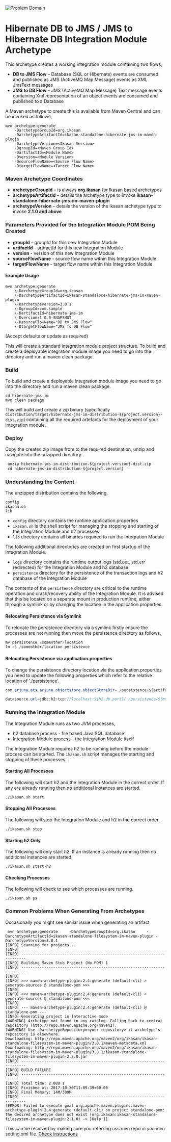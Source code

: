 ![Problem Domain](../../docs/quickstart-images/Ikasan-title-transparent.png)
# Hibernate DB to JMS / JMS to Hibernate DB Integration Module Archetype

This archetype creates a working integration module containing two flows,

- **DB to JMS Flow** – Database (SQL or Hibernate) events are consumed and published as JMS (ActiveMQ Map Message) events as XML JmsText messages
- **JMS to DB Flow** – JMS (ActiveMQ Map Message) Text message events containing Xml representation of an object events are consumed and published to a Database

A Maven archetype to create this is available from Maven Central and can be invoked as follows,

```
mvn archetype:generate     
    -DarchetypeGroupId=org.ikasan    
    -DarchetypeArtifactId=ikasan-standalone-hibernate-jms-im-maven-plugin 
    -DarchetypeVersion=<Ikasan Version>    
    -DgroupId=<Maven Group Id>     
    -DartifactId=<Module Name>     
    -Dversion=<Module Version>     
    -DsourceFlowName=<Source Flow Name>     
    -DtargetFlowName=<Target Flow Name>
```


### Maven Archetype Coordinates

- **archetypeGroupId** – is always **org.ikasan** for Ikasan based archetypes
- **archetypeArtifactId** – details the archetype type to invoke **ikasan-standalone-hibernate-jms-im-maven-plugin**
- **archetypeVersion** – details the version of the Ikasan archetype type to invoke  **2.1.0 and above**

### Parameters Provided for the Integration Module POM Being Created

- **groupId** - groupId for this new Integration Module
- **artifactId** - artifactId for this new Integration Module
- **version** - version of this new Integration Module
- **sourceFlowName** - source flow name within this Integration Module
- **targetFlowName** - target flow name within this Integration Module


#### Example Usage

```
mvn archetype:generate     
    \-DarchetypeGroupId=org.ikasan     
    \-DarchetypeArtifactId=ikasan-standalone-hibernate-jms-im-maven-plugin 
    \-DarchetypeVersion=3.0.1    
    \-DgroupId=com.sample     
    \-DartifactId=hibernate-jms-im     
    \-Dversion=1.0.0-SNAPSHOT     
    \-DsourceFlowName="DB to JMS Flow" 
    \-DtargetFlowName="JMS To DB Flow"
```

(Accept defaults or update as required)

This will create a standard integration module project structure. To build and create a deployable integration module image you need to go into the directory and run a maven clean package.

### Build
To build and create a deployable integration module image you need to go into the directory and run a maven clean package.

```
cd hibernate-jms-im
mvn clean package 
```

This will build and create a zip binary (specifically ```distribution/target/hibernate-jms-im-distribution-${project.version}-dist.zip```) containing all the required artefacts for the deployment of your integration module.

### Deploy
Copy the created zip image from to the required destination, unzip and navigate into the unzipped directory.
```xslt
 unzip hibernate-jms-im-distribution-${project.version}-dist.zip
 cd hibernate-jms-im-distribution-${project.version}
```

### Understanding the Content
The unzipped distribution contains the following,
```unix
config
ikasan.sh
lib
```
- ```config``` directory contains the runtime application.properties
- ```ikasan.sh``` is the shell script for managing the stopping and starting of the Integration Module and h2 processes
- ```lib``` directory contains all binaries required to run the Integration Module

The following additional directories are created on first startup of the Integration Module.
- ```logs``` directory contains the runtime output logs (std.out, std.err redirected) for the Integration Module and h2 database
- ```persistence``` directory for the persistence of the transaction logs and h2 database of the Integration Module

The contents of the  ```persistence``` directory are critical to the runtime operation and crash/recovery ability of the Integration Module. 
It is advised that this be located on a separate mount in production runtime, either through a symlink or by changing the location in the application.properties.

#### Relocating Persistence via Symlink
To relocate the persistence directory via a symlink firstly ensure the processes are not running then move the persistence directory as follows,
```java
mv persistence /someother/location
ln -s /someother/location persistence
```
#### Relocating Persistence via application.properties
To change the persistence directory location via the application.properties you need to update the following properties which refer to the relative location of './persistence'.
```java
com.arjuna.ats.arjuna.objectstore.objectStoreDir=./persistence/${artifactId}-ObjectStore

datasource.url=jdbc:h2:tcp://localhost:${h2.db.port}/./persistence/${module.name}-db/esb;IFEXISTS=FALSE
```
 

### Running the Integration Module
The Integration Module runs as two JVM processes,

- h2 database process - file based Java SQL database
- Integration Module process - the Integration Module itself
 
The Integration Module requires h2 to be running before the module process can be started.
The ```ikasan.sh``` script manages the starting and stopping of these processes.

#### Starting All Processes
The following will start h2 and the Integration Module in the correct order. If any are already running then no additional instances are started. 
```
./ikasan.sh start
```

#### Stopping All Processes
The following will stop the Integration Module and h2 in the correct order.
```
./ikasan.sh stop
```

#### Starting h2 Only
The following will only start h2. If an instance is already running then no additional instances are started.
```
./ikasan.sh start-h2
```

#### Checking Processes
The following will check to see which processes are running.
```
./ikasan.sh ps
```


### Common Problems When Generating From Archetypes

Occasionally you might see similar issue when generating an artifact
``` 
 mvn archetype:generate     -DarchetypeGroupId=org.ikasan     -DarchetypeArtifactId=ikasan-standalone-filesystem-im-maven-plugin -DarchetypeVersion=3.0.1
[INFO] Scanning for projects...
[INFO]
[INFO] ------------------------------------------------------------------------
[INFO] Building Maven Stub Project (No POM) 1
[INFO] ------------------------------------------------------------------------
[INFO]
[INFO] >>> maven-archetype-plugin:2.4:generate (default-cli) > generate-sources @ standalone-pom >>>
[INFO]
[INFO] <<< maven-archetype-plugin:2.4:generate (default-cli) < generate-sources @ standalone-pom <<<
[INFO]
[INFO] --- maven-archetype-plugin:2.4:generate (default-cli) @ standalone-pom ---
[INFO] Generating project in Interactive mode
[WARNING] Archetype not found in any catalog. Falling back to central repository (http://repo.maven.apache.org/maven2).
[WARNING] Use -DarchetypeRepository=<your repository> if archetype's repository is elsewhere.
Downloading: http://repo.maven.apache.org/maven2/org/ikasan/ikasan-standalone-filesystem-im-maven-plugin/3.0.1/maven-metadata.xml
Downloading: http://repo.maven.apache.org/maven2/org/ikasan/ikasan-standalone-filesystem-im-maven-plugin/3.0.1/ikasan-standalone-filesystem-im-maven-plugin-2.2.0.jar
[INFO] ------------------------------------------------------------------------
[INFO] BUILD FAILURE
[INFO] ------------------------------------------------------------------------
[INFO] Total time: 2.089 s
[INFO] Finished at: 2017-10-30T11:09:39+00:00
[INFO] Final Memory: 14M/309M
[INFO] ------------------------------------------------------------------------
[ERROR] Failed to execute goal org.apache.maven.plugins:maven-archetype-plugin:2.4:generate (default-cli) on project standalone-pom: The desired archetype does not exist (org.ikasan:ikasan-standalone-filesystem-im-maven-plugin:2.1.0) -> [Help 1]
```

This can be resolved by making sure you referring oss mvn repo in you mvn setting.xml file. [Check instructions](#update-mvn-settings.xml) 

